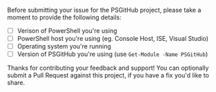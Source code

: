 Before submitting your issue for the PSGitHub project, please take a moment to provide the following details:

- [ ] Verison of PowerShell you're using
- [ ] PowerShell host you're using (eg. Console Host, ISE, Visual Studio)
- [ ] Operating system you're running
- [ ] Version of PSGitHub you're using (use `Get-Module -Name PSGitHub`)

Thanks for contributing your feedback and support! You can optionally submit a Pull Request against this project, if you have a fix you'd like to share.